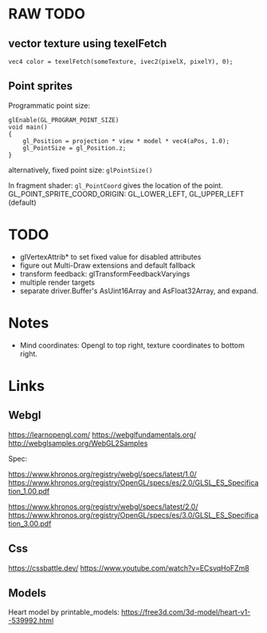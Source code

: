 # RAW TODO

## vector texture using texelFetch

`vec4 color = texelFetch(someTexture, ivec2(pixelX, pixelY), 0);`

## Point sprites

Programmatic point size:
```
glEnable(GL_PROGRAM_POINT_SIZE)
void main()
{
    gl_Position = projection * view * model * vec4(aPos, 1.0);    
    gl_PointSize = gl_Position.z;    
}  
```

alternatively, fixed point size: `glPointSize()`

In fragment shader:
`gl_PointCoord` gives the location of the point.
GL_POINT_SPRITE_COORD_ORIGIN: GL_LOWER_LEFT, GL_UPPER_LEFT (default)

# TODO

- glVertexAttrib* to set fixed value for disabled attributes
- figure out Multi-Draw extensions and default fallback
- transform feedback: glTransformFeedbackVaryings
- multiple render targets
- separate driver.Buffer's AsUint16Array and AsFloat32Array, and expand.

# Notes

- Mind coordinates: Opengl to top right, texture coordinates to bottom right.

# Links

## Webgl

https://learnopengl.com/
https://webglfundamentals.org/
http://webglsamples.org/WebGL2Samples

Spec:

https://www.khronos.org/registry/webgl/specs/latest/1.0/
https://www.khronos.org/registry/OpenGL/specs/es/2.0/GLSL_ES_Specification_1.00.pdf

https://www.khronos.org/registry/webgl/specs/latest/2.0/
https://www.khronos.org/registry/OpenGL/specs/es/3.0/GLSL_ES_Specification_3.00.pdf

## Css

https://cssbattle.dev/
https://www.youtube.com/watch?v=ECsvqHoFZm8

## Models

Heart model by printable_models: https://free3d.com/3d-model/heart-v1--539992.html
